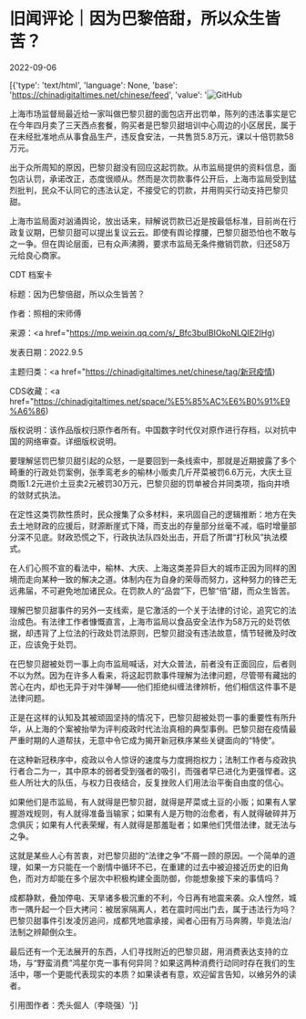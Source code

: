 # 旧闻评论｜因为巴黎倍甜，所以众生皆苦？

2022-09-06

[{'type': 'text/html', 'language': None, 'base': 'https://chinadigitaltimes.net/chinese/feed', 'value': '![GitHub](https://chinadigitaltimes.net/chinese/files/2022/09/image-1662464338769.png)

上海市场监督局最近给一家叫做巴黎贝甜的面包店开出罚单，陈列的违法事实是它在今年四月卖了三天西点套餐，购买者是巴黎贝甜培训中心周边的小区居民，属于在未经批准地点从事食品生产，违反食安法，一共售货5.8万元，课以十倍罚款58万元。

出于众所周知的原因，巴黎贝甜没有回应这起罚款。从市监局提供的资料信息，面包店认罚，承诺改正，态度很顺从。然而是次罚款事件公开后，上海市监局受到猛烈批判，民众不认同它的违法认定，不接受它的罚款，并用购买行动支持巴黎贝甜。

上海市监局面对汹涌舆论，放出话来，辩解说罚款已近是按最低标准，目前尚在行政复议期，巴黎贝甜可以提出复议云云。即使有舆论撑腰，巴黎贝甜恐怕也不敢与之一争。但在舆论层面，已有众声沸腾，要求市监局无条件撤销罚款，归还58万元给良心商家。



CDT 档案卡

标题：因为巴黎倍甜，所以众生皆苦？

作者：照相的宋师傅

来源：<a href="https://mp.weixin.qq.com/s/_Bfc3buIBIOkoNLQIE2IHg)

发表日期：2022.9.5

主题归类：<a href="https://chinadigitaltimes.net/chinese/tag/新冠疫情)

CDS收藏：<a href="https://chinadigitaltimes.net/space/%E5%85%AC%E6%B0%91%E9%A6%86)

版权说明：该作品版权归原作者所有。中国数字时代仅对原作进行存档，以对抗中国的网络审查。详细版权说明。





要理解惩罚巴黎贝甜引起的众怒，一是要回到一条线索中，那就是近期披露了多个畸重的行政处罚案例，张季鸾老乡的榆林小贩卖几斤芹菜被罚6.6万元，大庆土豆商贩1.2元进价土豆卖2元被罚30万元，巴黎贝甜的罚单被合并同类项，指向井喷的敛财式执法。

在定性这类罚款性质时，民众搜集了众多材料，来巩固自己的逻辑推断：地方在失去土地财政的应援后，财源断崖式下降，而支出的存量部分丝毫不减，临时增量部分深不见底。财政恐慌之下，行政执法队四处出击，开启了所谓“打秋风”执法模式。

在人们心照不宣的看法中，榆林、大庆、上海这类差异巨大的城市正因为同样的困境而走向某种一致的解决之道。体制内在为自身的荣辱而努力，这种努力的锋芒无远弗届，不可避免地加诸民众。在罚款人的“品尝”下，巴黎“倍”甜，而众生皆苦。

理解巴黎贝甜事件的另外一支线索，是它激活的一个关于法律的讨论，追究它的法治成色。有法律工作者慷慨直言，上海市监局以食品安全法作为58万元的处罚依据，却违背了上位法的行政处罚法原则，巴黎贝甜没有违法故意，情节轻微及时改正，应该免于处罚。

在巴黎贝甜被处罚一事上向市监局喊话，对大众普法，前者没有正面回应，后者则不以为然。因为在许多人看来，将这起罚款事件理解为法律问题，尽管带有藏拙的苦心在内，却也无异于对牛弹琴——他们拒绝纠缠法律辨析，他们相信这件事不是法律问题。

正是在这样的认知及其被顽固坚持的情况下，巴黎贝甜被处罚一事的重要性有所升华，从上海的个案被抬举为评判疫政时代法治真相的典型事例。巴黎贝甜在疫情最严重时期的人道帮扶，无意中令它成为揭开新冠秩序某些关键面向的“特使”。

在这种新冠秩序中，疫政以令人惊讶的速度与力度拥抱权力；法制工作者与疫政执行者合二为一，其中原本的弱者受到强者的吸引，而强者早已进化为更强悍者。这些人所壮大的队伍，与权力日夜结合，反复挫败人们用法治平衡自由度的信心。

如果他们是市监局，有人就得是巴黎贝甜，就得是芹菜或土豆的小贩；如果有人掌握游戏规则，有人就得准备当输家；如果有人是万物的治愈者，有人就得破碎并万念俱灰；如果有人代表荣耀，有人就得是那羞耻者；如果他们凭借法律，就无法与之争。

这就是某些人心有苦衷，对巴黎贝甜的“法律之争”不屑一顾的原因。一个简单的道理，如果一方只能在一个剧情中循环不已，在重建的过去中被迫接近历史的旧角色，而对方却能在多个层次中积极构建全面防御，你能想象接下来的事情吗？

成都静默，叠加停电、天旱诸多极沉重的不利，今日再有地震来袭。众人惶然，城市一隅升起一个巨大拷问：被居家隔离人，若在震时闯出门去，属于违法行为吗？巴黎贝甜事件引发凌厉追问，成都凭地震承接，闻者心田有万马奔腾，毕竟法治/法制之辨颠倒众生。

最后还有一个无法展开的东西，人们寻找附近的巴黎贝甜，用消费表达支持的立场，与“野蛮消费”鸿星尔克一事有何异同？如果这两种消费行动同时存在我们的生活中，哪一个更能代表现实的本质？如果读者有意，欢迎留言告知，以飨另外的读者。

引用图作者：秃头倔人（李晓强）'}]